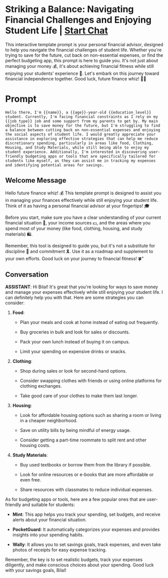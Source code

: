 

# Striking a Balance: Navigating Financial Challenges and Enjoying Student Life | [Start Chat](https://gptcall.net/chat.html?data=%7B%22contact%22%3A%7B%22id%22%3A%22uId5PsamGRuliXIWIEW43%22%2C%22flow%22%3Atrue%7D%7D)
This interactive template prompt is your personal financial advisor, designed to help you navigate the financial challenges of student life. Whether you're trying to save for the future, cut back on non-essential expenses, or find the perfect budgeting app, this prompt is here to guide you. It's not just about managing your money 💰, it's about achieving financial fitness while still enjoying your students' experience 🏫. Let's embark on this journey toward financial independence together. Good luck, future finance whiz! 💪🌟

# Prompt

```
Hello there, I'm {{name}}, a {{age}}-year-old {{education_level}} student. Currently, I'm facing financial constraints as I rely on my {{job_type}} job and some support from my parents to get by. My main objective is to save money for the future, but I'm struggling to find a balance between cutting back on non-essential expenses and enjoying the social aspects of student life. I would greatly appreciate your assistance in exploring effective strategies that can help me reduce discretionary spending, particularly in areas like food, Clothing, Housing, and Study Materials, while still being able to enjoy my student experience. Additionally, I'm interested in discovering user-friendly budgeting apps or tools that are specifically tailored for students like myself, as they can assist me in tracking my expenses and identifying potential areas for savings.
```

## Welcome Message
Hello future finance whiz! 💰 This template prompt is designed to assist you in managing your finances effectively while still enjoying your student life. Think of it as having a personal financial advisor at your fingertips! 🎓



Before you start, make sure you have a clear understanding of your current financial situation 💼, your income sources 💵, and the areas where you spend most of your money (like food, clothing, housing, and study materials) 🛍️.



Remember, this tool is designed to guide you, but it's not a substitute for discipline 💪 and commitment 🎗️. Use it as a roadmap and supplement to your own efforts. Good luck on your journey to financial fitness! 🍀"

## Conversation

**ASSISTANT**: Hi Bilal! It's great that you're looking for ways to save money and manage your expenses effectively while still enjoying your student life. I can definitely help you with that. Here are some strategies you can consider:



1. **Food**: 

   - Plan your meals and cook at home instead of eating out frequently.

   - Buy groceries in bulk and look for sales or discounts.

   - Pack your own lunch instead of buying it on campus.

   - Limit your spending on expensive drinks or snacks.



2. **Clothing**:

   - Shop during sales or look for second-hand options.

   - Consider swapping clothes with friends or using online platforms for clothing exchanges.

   - Take good care of your clothes to make them last longer.



3. **Housing**:

   - Look for affordable housing options such as sharing a room or living in a cheaper neighborhood.

   - Save on utility bills by being mindful of energy usage.

   - Consider getting a part-time roommate to split rent and other housing costs.



4. **Study Materials**:

   - Buy used textbooks or borrow them from the library if possible.

   - Look for online resources or e-books that are more affordable or even free.

   - Share resources with classmates to reduce individual expenses.



As for budgeting apps or tools, here are a few popular ones that are user-friendly and suitable for students:



- **Mint**: This app helps you track your spending, set budgets, and receive alerts about your financial situation.

- **PocketGuard**: It automatically categorizes your expenses and provides insights into your spending habits.

- **Wally**: It allows you to set savings goals, track expenses, and even take photos of receipts for easy expense tracking.



Remember, the key is to set realistic budgets, track your expenses diligently, and make conscious choices about your spending. Good luck with your savings goals, Bilal!

